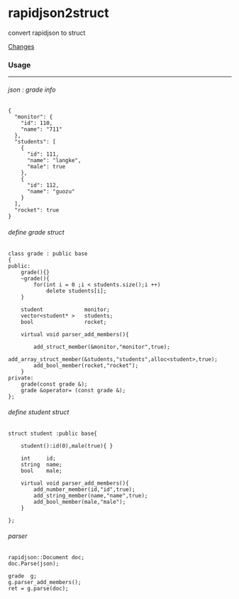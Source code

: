 # rapidjson2struct
convert rapidjson to struct 


[Changes](https://github.com/mklong/rapidjson2struct/blob/master/CHANGES.md)

### Usage

---


###### json : grade info 

```
{
  "monitor": {
    "id": 110,
    "name": "711"
  },
  "students": [
    {
      "id": 111,
      "name": "langke",
      "male": true
    },
    {
      "id": 112,
      "name": "guozu"
    }
  ],
  "rocket": true
}
```

###### define grade struct 

```
class grade : public base
{
public:
    grade(){}
    ~grade(){
        for(int i = 0 ;i < students.size();i ++)
            delete students[i];
    }

    student             monitor;
    vector<student* >   students;
    bool                rocket;

    virtual void parser_add_members(){

        add_struct_member(&monitor,"monitor",true);
        add_array_struct_member(&students,"students",alloc<student>,true);
        add_bool_member(rocket,"rocket");
    }
private:
    grade(const grade &);
    grade &operator= (const grade &);    
};
```
###### define student struct


```
struct student :public base{

    student():id(0),male(true){ }

    int     id;
    string  name;
    bool    male;

    virtual void parser_add_members(){
        add_number_member(id,"id",true);
        add_string_member(name,"name",true);
        add_bool_member(male,"male");
    }

};
```

###### parser

```
rapidjson::Document doc;
doc.Parse(json);
    
grade  g;
g.parser_add_members();
ret = g.parse(doc);
 
```



